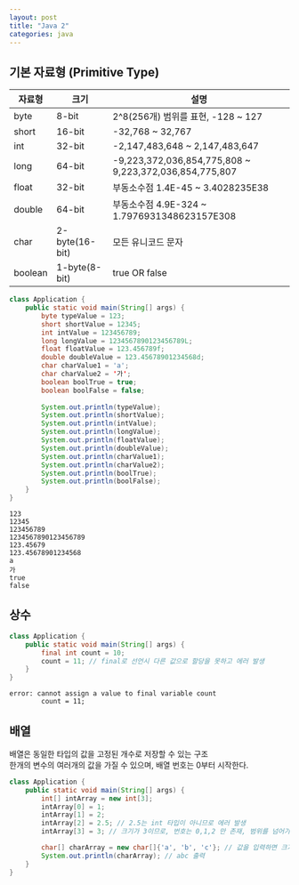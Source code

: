 ```yaml
---
layout: post
title: "Java 2"
categories: java
---
```


## 기본 자료형 (Primitive Type)

|자료형|크기|설명|
|---|---|---|
|byte|8-bit| 2^8(256개) 범위를 표현, -128 ~ 127|
|short|16-bit| -32,768 ~ 32,767|
|int|32-bit| -2,147,483,648 ~ 2,147,483,647|
|long|64-bit| -9,223,372,036,854,775,808 ~ 9,223,372,036,854,775,807|
|float|32-bit| 부동소수점 1.4E-45 ~ 3.4028235E38|
|double|64-bit| 부동소수점 4.9E-324 ~ 1.7976931348623157E308|
|char|2-byte(16-bit)| 모든 유니코드 문자|
|boolean|1-byte(8-bit)| true OR false|

```java
class Application {
    public static void main(String[] args) {
        byte typeValue = 123;
        short shortValue = 12345;
        int intValue = 123456789;
        long longValue = 1234567890123456789L;
        float floatValue = 123.456789f;
        double doubleValue = 123.45678901234568d;
        char charValue1 = 'a';
        char charValue2 = '가';
        boolean boolTrue = true;
        boolean boolFalse = false;
        
        System.out.println(typeValue);
        System.out.println(shortValue);
        System.out.println(intValue);
        System.out.println(longValue);
        System.out.println(floatValue);
        System.out.println(doubleValue);
        System.out.println(charValue1);
        System.out.println(charValue2);
        System.out.println(boolTrue);
        System.out.println(boolFalse);
    }
}
```
```shell script
123
12345
123456789
1234567890123456789
123.45679
123.45678901234568
a
가
true
false
```

## 상수 

```java
class Application {
    public static void main(String[] args) {
        final int count = 10;
        count = 11; // final로 선언시 다른 값으로 할당을 못하고 에러 발생
    }
}
```
```shell script
error: cannot assign a value to final variable count
        count = 11;
```

## 배열 

배열은 동일한 타입의 값을 고정된 개수로 저장할 수 있는 구조  
한개의 변수의 여러개의 값을 가질 수 있으며, 배열 번호는 0부터 시작한다. 

```java
class Application {
    public static void main(String[] args) {
        int[] intArray = new int[3];
        intArray[0] = 1;
        intArray[1] = 2;
        intArray[2] = 2.5; // 2.5는 int 타입이 아니므로 에러 발생
        intArray[3] = 3; // 크기가 3이므로, 번호는 0,1,2 만 존재, 범위를 넘어가서 에러 발생

        char[] charArray = new char[]{'a', 'b', 'c'}; // 값을 입력하면 크기가 자동으로 설정
        System.out.println(charArray); // abc 출력
    }
}
```
